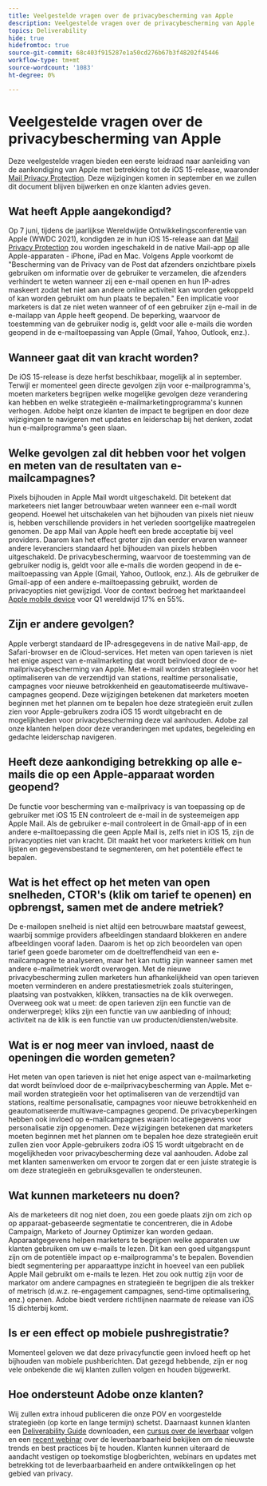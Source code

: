 ```yaml
---
title: Veelgestelde vragen over de privacybescherming van Apple
description: Veelgestelde vragen over de privacybescherming van Apple
topics: Deliverability
hide: true
hidefromtoc: true
source-git-commit: 68c403f915287e1a50cd276b67b3f48202f45446
workflow-type: tm+mt
source-wordcount: '1083'
ht-degree: 0%

---
```


# Veelgestelde vragen over de privacybescherming van Apple

Deze veelgestelde vragen bieden een eerste leidraad naar aanleiding van de aankondiging van Apple met betrekking tot de iOS 15-release, waaronder [Mail Privacy Protection](https://www.apple.com/newsroom/2021/06/apple-advances-its-privacy-leadership-with-ios-15-ipados-15-macos-monterey-and-watchos-8/). Deze wijzigingen komen in september en we zullen dit document blijven bijwerken en onze klanten advies geven.

## Wat heeft Apple aangekondigd?

Op 7 juni, tijdens de jaarlijkse Wereldwijde Ontwikkelingsconferentie van Apple (WWDC 2021), kondigden ze in hun iOS 15-release aan dat [Mail Privacy Protection](https://www.apple.com/newsroom/2021/06/apple-advances-its-privacy-leadership-with-ios-15-ipados-15-macos-monterey-and-watchos-8/) zou worden ingeschakeld in de native Mail-app op alle Apple-apparaten - iPhone, iPad en Mac. Volgens Apple voorkomt de &quot;Bescherming van de Privacy van de Post dat afzenders onzichtbare pixels gebruiken om informatie over de gebruiker te verzamelen, die afzenders verhindert te weten wanneer zij een e-mail openen en hun IP-adres maskeert zodat het niet aan andere online activiteit kan worden gekoppeld of kan worden gebruikt om hun plaats te bepalen.&quot; Een implicatie voor marketers is dat ze niet weten wanneer of of een gebruiker zijn e-mail in de e-mailapp van Apple heeft geopend. De beperking, waarvoor de toestemming van de gebruiker nodig is, geldt voor alle e-mails die worden geopend in de e-mailtoepassing van Apple (Gmail, Yahoo, Outlook, enz.).

## Wanneer gaat dit van kracht worden?

De iOS 15-release is deze herfst beschikbaar, mogelijk al in september. Terwijl er momenteel geen directe gevolgen zijn voor e-mailprogramma&#39;s, moeten marketers begrijpen welke mogelijke gevolgen deze verandering kan hebben en welke strategieën e-mailmarketingprogramma&#39;s kunnen verhogen. Adobe helpt onze klanten de impact te begrijpen en door deze wijzigingen te navigeren met updates en leiderschap bij het denken, zodat hun e-mailprogramma&#39;s geen slaan.

## Welke gevolgen zal dit hebben voor het volgen en meten van de resultaten van e-mailcampagnes?

Pixels bijhouden in Apple Mail wordt uitgeschakeld. Dit betekent dat marketeers niet langer betrouwbaar weten wanneer een e-mail wordt geopend. Hoewel het uitschakelen van het bijhouden van pixels niet nieuw is, hebben verschillende providers in het verleden soortgelijke maatregelen genomen. De app Mail van Apple heeft een brede acceptatie bij veel providers. Daarom kan het effect groter zijn dan eerder ervaren wanneer andere leveranciers standaard het bijhouden van pixels hebben uitgeschakeld. De privacybescherming, waarvoor de toestemming van de gebruiker nodig is, geldt voor alle e-mails die worden geopend in de e-mailtoepassing van Apple (Gmail, Yahoo, Outlook, enz.). Als de gebruiker de Gmail-app of een andere e-mailtoepassing gebruikt, worden de privacyopties niet gewijzigd. Voor de context bedroeg het marktaandeel [Apple mobile device](https://www.counterpointresearch.com/global-smartphone-share/) voor Q1 wereldwijd 17% en 55%.

## Zijn er andere gevolgen?

Apple verbergt standaard de IP-adresgegevens in de native Mail-app, de Safari-browser en de iCloud-services. Het meten van open tarieven is niet het enige aspect van e-mailmarketing dat wordt beïnvloed door de e-mailprivacybescherming van Apple. Met e-mail worden strategieën voor het optimaliseren van de verzendtijd van stations, realtime personalisatie, campagnes voor nieuwe betrokkenheid en geautomatiseerde multiwave-campagnes geopend. Deze wijzigingen betekenen dat marketers moeten beginnen met het plannen om te bepalen hoe deze strategieën eruit zullen zien voor Apple-gebruikers zodra iOS 15 wordt uitgebracht en de mogelijkheden voor privacybescherming deze val aanhouden. Adobe zal onze klanten helpen door deze veranderingen met updates, begeleiding en gedachte leiderschap navigeren.

## Heeft deze aankondiging betrekking op alle e-mails die op een Apple-apparaat worden geopend?

De functie voor bescherming van e-mailprivacy is van toepassing op de gebruiker met iOS 15 EN controleert de e-mail in de systeemeigen app Apple Mail. Als de gebruiker e-mail controleert in de Gmail-app of in een andere e-mailtoepassing die geen Apple Mail is, zelfs niet in iOS 15, zijn de privacyopties niet van kracht. Dit maakt het voor marketers kritiek om hun lijsten en gegevensbestand te segmenteren, om het potentiële effect te bepalen.

## Wat is het effect op het meten van open snelheden, CTOR&#39;s (klik om tarief te openen) en opbrengst, samen met de andere metriek?

De e-mailopen snelheid is niet altijd een betrouwbare maatstaf geweest, waarbij sommige providers afbeeldingen standaard blokkeren en andere afbeeldingen vooraf laden. Daarom is het op zich beoordelen van open tarief geen goede barometer om de doeltreffendheid van een e-mailcampagne te analyseren, maar het kan nuttig zijn wanneer samen met andere e-mailmetriek wordt overwogen. Met de nieuwe privacybescherming zullen marketers hun afhankelijkheid van open tarieven moeten verminderen en andere prestatiesmetriek zoals stuiteringen, plaatsing van postvakken, klikken, transacties na de klik overwegen. Overweeg ook wat u meet: de open tarieven zijn een functie van de onderwerpregel; kliks zijn een functie van uw aanbieding of inhoud; activiteit na de klik is een functie van uw producten/diensten/website.

## Wat is er nog meer van invloed, naast de openingen die worden gemeten?

Het meten van open tarieven is niet het enige aspect van e-mailmarketing dat wordt beïnvloed door de e-mailprivacybescherming van Apple. Met e-mail worden strategieën voor het optimaliseren van de verzendtijd van stations, realtime personalisatie, campagnes voor nieuwe betrokkenheid en geautomatiseerde multiwave-campagnes geopend. De privacybeperkingen hebben ook invloed op e-mailcampagnes waarin locatiegegevens voor personalisatie zijn opgenomen. Deze wijzigingen betekenen dat marketers moeten beginnen met het plannen om te bepalen hoe deze strategieën eruit zullen zien voor Apple-gebruikers zodra iOS 15 wordt uitgebracht en de mogelijkheden voor privacybescherming deze val aanhouden. Adobe zal met klanten samenwerken om ervoor te zorgen dat er een juiste strategie is om deze strategieën en gebruiksgevallen te ondersteunen.

## Wat kunnen marketeers nu doen?

Als de marketeers dit nog niet doen, zou een goede plaats zijn om zich op op apparaat-gebaseerde segmentatie te concentreren, die in Adobe Campaign, Marketo of Journey Optimizer kan worden gedaan. Apparaatgegevens helpen marketers te begrijpen welke apparaten uw klanten gebruiken om uw e-mails te lezen. Dit kan een goed uitgangspunt zijn om de potentiële impact op e-mailprogramma&#39;s te bepalen. Bovendien biedt segmentering per apparaattype inzicht in hoeveel van een publiek Apple Mail gebruikt om e-mails te lezen. Het zou ook nuttig zijn voor de markator om andere campagnes en strategieën te begrijpen die als trekker of metrisch (d.w.z. re-engagement campagnes, send-time optimalisering, enz.) openen. Adobe biedt verdere richtlijnen naarmate de release van iOS 15 dichterbij komt.

## Is er een effect op mobiele pushregistratie?

Momenteel geloven we dat deze privacyfunctie geen invloed heeft op het bijhouden van mobiele pushberichten. Dat gezegd hebbende, zijn er nog vele onbekende die wij klanten zullen volgen en houden bijgewerkt.

## Hoe ondersteunt Adobe onze klanten?

Wij zullen extra inhoud publiceren die onze POV en voorgestelde strategieën (op korte en lange termijn) schetst. Daarnaast kunnen klanten een [Deliverability Guide](../introduction.md) downloaden, een [cursus over de leverbaar](http://bit.ly/Deliverability-Course) volgen en een [recent webinar](https://primetime.bluejeans.com/a2m/events/playback/29edda30-a9b8-4e4b-a460-e829c02c912a) over de leverbaarbaarheid bekijken om de nieuwste trends en best practices bij te houden. Klanten kunnen uiteraard de aandacht vestigen op toekomstige blogberichten, webinars en updates met betrekking tot de leverbaarbaarheid en andere ontwikkelingen op het gebied van privacy.
